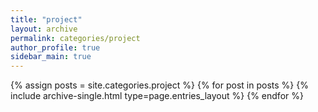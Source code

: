 ```yaml
---
title: "project"
layout: archive
permalink: categories/project
author_profile: true
sidebar_main: true
---
```


{% assign posts = site.categories.project %}
{% for post in posts %} {% include archive-single.html type=page.entries_layout %} {% endfor %}
